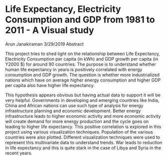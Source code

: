 # Life Expectancy, Electricity Consumption and GDP from 1981 to 2011 - A Visual study
Arun Janakiraman
3/29/2019
Abstract

This project tries to shed light on the relationship between Life Expectancy, Electricity Consumption per capita (in kWh) and GDP growth per capita (in Y2000 $) for around 90 countries. The purpose is to understand whether human life expectancy in years is positively correlated with energy consumption and GDP growth. The question is whether more industrialized nations which have on average higher energy consumption and higher GDP per capita also have higher life expectancy.

This hypothesis appears obvious but having actual data to support it will be very helpful. Governments in developing and emerging countries like India, China and African nations can use such type of analysis for energy infrastructure planning and economic development. Better energy infrastructure leads to higher economic activity and more economic activity will create demand for more energy production and the cycle goes on leading to higher life expectancy. This positive correlation is explored in this project using various visualization techniques. Population of the various countries were also plotted. Different visualization techniques were used to represent this multivariate data to understand trends. War leads to reduction in life expectancy and this is quite stark in the case of Libya and Syria in the recent years.
